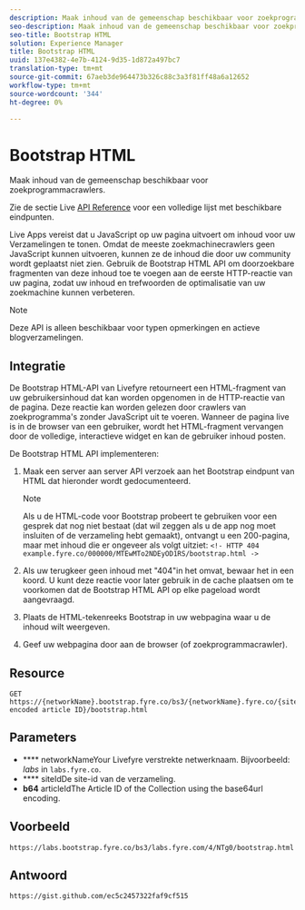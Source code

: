 ```yaml
---
description: Maak inhoud van de gemeenschap beschikbaar voor zoekprogrammacrawlers.
seo-description: Maak inhoud van de gemeenschap beschikbaar voor zoekprogrammacrawlers.
seo-title: Bootstrap HTML
solution: Experience Manager
title: Bootstrap HTML
uuid: 137e4382-4e7b-4124-9d35-1d872a497bc7
translation-type: tm+mt
source-git-commit: 67aeb3de964473b326c88c3a3f81ff48a6a12652
workflow-type: tm+mt
source-wordcount: '344'
ht-degree: 0%

---
```



# Bootstrap HTML

Maak inhoud van de gemeenschap beschikbaar voor zoekprogrammacrawlers.

Zie de sectie Live [API Reference](https://api.livefyre.com/docs) voor een volledige lijst met beschikbare eindpunten.

Live Apps vereist dat u JavaScript op uw pagina uitvoert om inhoud voor uw Verzamelingen te tonen. Omdat de meeste zoekmachinecrawlers geen JavaScript kunnen uitvoeren, kunnen ze de inhoud die door uw community wordt geplaatst niet zien. Gebruik de Bootstrap HTML API om doorzoekbare fragmenten van deze inhoud toe te voegen aan de eerste HTTP-reactie van uw pagina, zodat uw inhoud en trefwoorden de optimalisatie van uw zoekmachine kunnen verbeteren.

>[!NOTE]
>
>Deze API is alleen beschikbaar voor typen opmerkingen en actieve blogverzamelingen.

## Integratie

De Bootstrap HTML-API van Livefyre retourneert een HTML-fragment van uw gebruikersinhoud dat kan worden opgenomen in de HTTP-reactie van de pagina. Deze reactie kan worden gelezen door crawlers van zoekprogramma&#39;s zonder JavaScript uit te voeren. Wanneer de pagina live is in de browser van een gebruiker, wordt het HTML-fragment vervangen door de volledige, interactieve widget en kan de gebruiker inhoud posten.

De Bootstrap HTML API implementeren:

1. Maak een server aan server API verzoek aan het Bootstrap eindpunt van HTML dat hieronder wordt gedocumenteerd.

   >[!NOTE]
   >
   >Als u de HTML-code voor Bootstrap probeert te gebruiken voor een gesprek dat nog niet bestaat (dat wil zeggen als u de app nog moet insluiten of de verzameling hebt gemaakt), ontvangt u een 200-pagina, maar met inhoud die er ongeveer als volgt uitziet: `<!- HTTP 404 example.fyre.co/000000/MTEwMTo2NDEyOD1RS/bootstrap.html ->`

1. Als uw terugkeer geen inhoud met &quot;404&quot;in het omvat, bewaar het in een koord. U kunt deze reactie voor later gebruik in de cache plaatsen om te voorkomen dat de Bootstrap HTML API op elke pageload wordt aangevraagd.
1. Plaats de HTML-tekenreeks Bootstrap in uw webpagina waar u de inhoud wilt weergeven.
1. Geef uw webpagina door aan de browser (of zoekprogrammacrawler).

## Resource

```
GET https://{networkName}.bootstrap.fyre.co/bs3/{networkName}.fyre.co/{siteId}/{base64 encoded article ID}/bootstrap.html 
```

## Parameters

* **** networkNameYour Livefyre verstrekte netwerknaam. Bijvoorbeeld: *labs* in `labs.fyre.co`.
* **** siteIdDe site-id van de verzameling.
* **b64** articleIdThe Article ID of the Collection using the base64url encoding.

## Voorbeeld

```
https://labs.bootstrap.fyre.co/bs3/labs.fyre.com/4/NTg0/bootstrap.html 
```

## Antwoord

```
https://gist.github.com/ec5c2457322faf9cf515 
```
